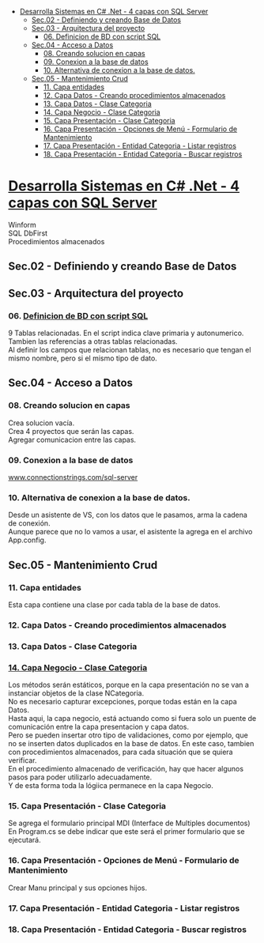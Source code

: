 - [Desarrolla Sistemas en C# .Net - 4 capas con SQL Server](#desarrolla-sistemas-en-c-net---4-capas-con-sql-server)
  - [Sec.02 - Definiendo y creando Base de Datos](#sec02---definiendo-y-creando-base-de-datos)
  - [Sec.03 - Arquitectura del proyecto](#sec03---arquitectura-del-proyecto)
    - [06. Definicion de BD con script SQL](#06-definicion-de-bd-con-script-sql)
  - [Sec.04 - Acceso a Datos](#sec04---acceso-a-datos)
    - [08. Creando solucion en capas](#08-creando-solucion-en-capas)
    - [09. Conexion a la base de datos](#09-conexion-a-la-base-de-datos)
    - [10. Alternativa de conexion a la base de datos.](#10-alternativa-de-conexion-a-la-base-de-datos)
  - [Sec.05 - Mantenimiento Crud](#sec05---mantenimiento-crud)
    - [11. Capa entidades](#11-capa-entidades)
    - [12. Capa Datos - Creando procedimientos almacenados](#12-capa-datos---creando-procedimientos-almacenados)
    - [13. Capa Datos - Clase Categoria](#13-capa-datos---clase-categoria)
    - [14. Capa Negocio - Clase Categoria](#14-capa-negocio---clase-categoria)
    - [15. Capa Presentación - Clase Categoria](#15-capa-presentación---clase-categoria)
    - [16. Capa Presentación - Opciones de Menú - Formulario de Mantenimiento](#16-capa-presentación---opciones-de-menú---formulario-de-mantenimiento)
    - [17. Capa Presentación - Entidad Categoria - Listar registros](#17-capa-presentación---entidad-categoria---listar-registros)
    - [18. Capa Presentación - Entidad Categoria - Buscar registros](#18-capa-presentación---entidad-categoria---buscar-registros)


# [Desarrolla Sistemas en C# .Net - 4 capas con SQL Server](https://www.udemy.com/course/desarrolla-sistemas-c-sharp-net-sql-server-4-capas-poo/learn/lecture/15481990?start=600#overview)

Winform  
SQL DbFirst  
Procedimientos almacenados  


## Sec.02 - Definiendo y creando Base de Datos

## Sec.03 - Arquitectura del proyecto

### 06. [Definicion de BD con script SQL](https://www.udemy.com/course/desarrolla-sistemas-c-sharp-net-sql-server-4-capas-poo/learn/lecture/15481990#overview)

9 Tablas relacionadas.
En el script indica clave primaria y autonumerico.  
Tambien las referencias a otras tablas relacionadas.  
Al definir los campos que relacionan tablas, no es necesario que tengan el mismo nombre, pero si el mismo tipo de dato.  

## Sec.04 - Acceso a Datos

### 08. Creando solucion en capas

Crea solucion vacía.  
Crea 4 proyectos que serán las capas.  
Agregar comunicacion entre las capas.

### 09. Conexion a la base de datos

www.connectionstrings.com/sql-server

### 10. Alternativa de conexion a la base de datos.

Desde un asistente de VS, con los datos que le pasamos, arma la cadena de conexión.  
Aunque parece que no lo vamos a usar, el asistente la agrega en el archivo App.config.  

## Sec.05 - Mantenimiento Crud

### 11. Capa entidades

Esta capa contiene una clase por cada tabla de la base de datos.  

### 12. Capa Datos - Creando procedimientos almacenados

### 13. Capa Datos - Clase Categoria

### [14. Capa Negocio - Clase Categoria](https://www.udemy.com/course/desarrolla-sistemas-c-sharp-net-sql-server-4-capas-poo/learn/lecture/15482044#overview)

Los métodos serán estáticos, porque en la capa presentación no se van a instanciar objetos de la clase NCategoria.  
No es necesario capturar excepciones, porque todas están en la capa Datos.  
Hasta aqui, la capa negocio, está actuando como si fuera solo un puente de comunicación entre la capa presentacion y capa datos.  
Pero se pueden insertar otro tipo de validaciones, como por ejemplo, que no se inserten datos duplicados en la base de datos.  En este caso, tambien con procedimientos almacenados, para cada situación que se quiera verificar.  
En el procedimiento almacenado de verificación, hay que hacer algunos pasos para poder utilizarlo adecuadamente.  
Y de esta forma toda la lógiica permanece en la capa Negocio.  

### 15. Capa Presentación - Clase Categoria

Se agrega el formulario principal MDI (Interface de Multiples documentos)  
En Program.cs se debe indicar que este será el primer formulario que se ejecutará.  

### 16. Capa Presentación - Opciones de Menú - Formulario de Mantenimiento

Crear Manu principal y sus opciones hijos.

### 17. Capa Presentación - Entidad Categoria - Listar registros

### 18. Capa Presentación - Entidad Categoria - Buscar registros

